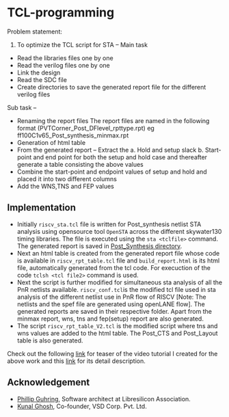 # TCL-programming
Problem statement:
    
1. To optimize the TCL script for STA – Main task

  - Read the libraries files one by one
  - Read the verilog files one by one 
  - Link the design
  - Read the SDC file
  - Create directories to save the generated report file for the different verilog files  

Sub task – 
 - Renaming the report files
       The report files are named in the following format (PVTCorner_Post_DFlevel_rpttype.rpt) eg ff100C1v65_Post_synthesis_minmax.rpt
 -  Generation of html table
   - From the generated report – Extract the 
     a. Hold and setup slack b. Start-point and end point for both the setup and hold case and thereafter generate a table consisting the above values
   - Combine the start-point and endpoint values of setup and hold and placed it into two different columns
   - Add the WNS,TNS and FEP values

## Implementation

   <!---The required timing libraries and verilog files required are available in this [folder1](https://github.com/Geetima2021/vsdpcvrd/tree/main/resources) and [folder2](https://github.com/Geetima2021/vsdpcvrd/tree/main/resources/openlane_opensta/verilog) respectively. Other necessary files are available [here](https://github.com/Geetima2021/TCL-programming/tree/main/resources).--->
    
- Initially ``riscv_sta.tcl`` file is written for Post_synthesis netlist STA analysis using opensource tool ``OpenSTA`` across the different skywater130 timing libraries. The file is executed using the ``sta <tclfile>`` command. The generated report is saved in [Post_Synthesis directory](https://github.com/Geetima2021/TCL-programming/tree/main/resources/Post_Synthesis).
- Next an html table is created from the generated report file whose code is available in ``riscv_rpt_table.tcl`` file and ``build_report.html`` is its html file, automatically generated from the tcl code. For execuction of the code ``tclsh <tcl file2>`` command is used.
- Next the script is further modified for simultaneous sta analysis of all the PnR netlists available. ``riscv_conf.tcl``is the modified tcl file used in sta analysis of the different netlist use in PnR flow of RISCV [Note: The netlists and the spef file are generated using openLANE flow]. The generated reports are saved in their respective folder. Apart from the minmax report, wns, tns and fep(setup) report are also generated. 
- The script ``riscv_rpt_table_V2.tcl`` is the modified script where tns and wns values are added to the html table. The Post_CTS and Post_Layout table is also generated.

Check out the following [link](https://www.youtube.com/watch?v=q2ybdJ4Na9k&list=PLhh0DTCQOBqTqkoElY57-qbamRG7LtMO0) for teaser of the video tutorial I created for the above work and this [link](https://www.youtube.com/watch?v=8y6GjBYUVnQ) for its detail description.

 
 ## Acknowledgement
 
- [Phillip Guhring](https://github.com/thesourcerer8), Software architect at Libresilicon Association.
- [Kunal Ghosh](https://github.com/kunalg123), Co-founder, VSD Corp. Pvt. Ltd.
 
